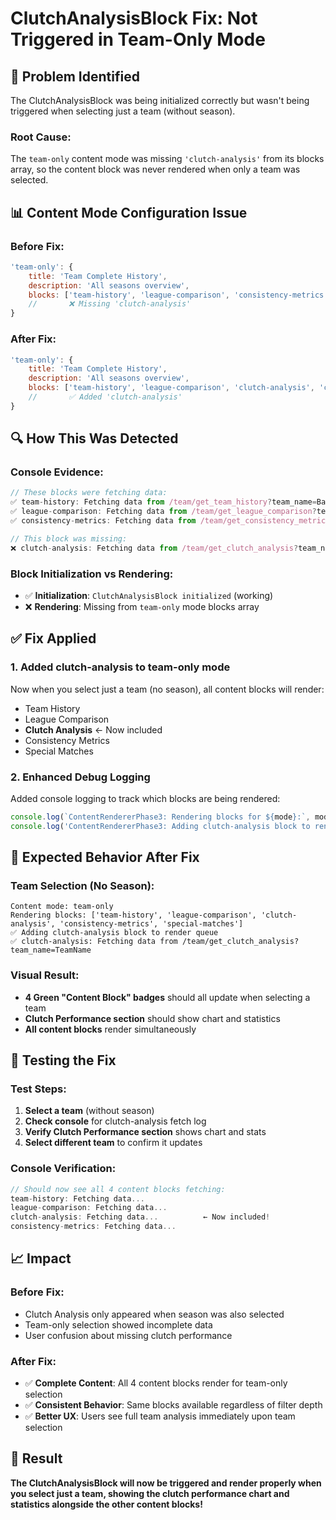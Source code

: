 # ClutchAnalysisBlock Fix: Not Triggered in Team-Only Mode

## 🐛 **Problem Identified**

The ClutchAnalysisBlock was being initialized correctly but wasn't being triggered when selecting just a team (without season). 

### **Root Cause:**
The `team-only` content mode was missing `'clutch-analysis'` from its blocks array, so the content block was never rendered when only a team was selected.

## 📊 **Content Mode Configuration Issue**

### **Before Fix:**
```javascript
'team-only': {
    title: 'Team Complete History',
    description: 'All seasons overview',
    blocks: ['team-history', 'league-comparison', 'consistency-metrics', 'special-matches']
    //       ❌ Missing 'clutch-analysis'
}
```

### **After Fix:**
```javascript
'team-only': {
    title: 'Team Complete History', 
    description: 'All seasons overview',
    blocks: ['team-history', 'league-comparison', 'clutch-analysis', 'consistency-metrics', 'special-matches']
    //       ✅ Added 'clutch-analysis'
}
```

## 🔍 **How This Was Detected**

### **Console Evidence:**
```javascript
// These blocks were fetching data:
✅ team-history: Fetching data from /team/get_team_history?team_name=Bayreuth+4
✅ league-comparison: Fetching data from /team/get_league_comparison?team_name=Bayreuth+4  
✅ consistency-metrics: Fetching data from /team/get_consistency_metrics?team_name=Bayreuth+4

// This block was missing:
❌ clutch-analysis: Fetching data from /team/get_clutch_analysis?team_name=Bayreuth+4
```

### **Block Initialization vs Rendering:**
- ✅ **Initialization**: `ClutchAnalysisBlock initialized` (working)
- ❌ **Rendering**: Missing from `team-only` mode blocks array

## ✅ **Fix Applied**

### **1. Added clutch-analysis to team-only mode**
Now when you select just a team (no season), all content blocks will render:
- Team History
- League Comparison  
- **Clutch Analysis** ← Now included
- Consistency Metrics
- Special Matches

### **2. Enhanced Debug Logging**
Added console logging to track which blocks are being rendered:
```javascript
console.log(`ContentRendererPhase3: Rendering blocks for ${mode}:`, modeConfig.blocks);
console.log('ContentRendererPhase3: Adding clutch-analysis block to render queue');
```

## 🎯 **Expected Behavior After Fix**

### **Team Selection (No Season):**
```
Content mode: team-only
Rendering blocks: ['team-history', 'league-comparison', 'clutch-analysis', 'consistency-metrics', 'special-matches']
✅ Adding clutch-analysis block to render queue
✅ clutch-analysis: Fetching data from /team/get_clutch_analysis?team_name=TeamName
```

### **Visual Result:**
- **4 Green "Content Block" badges** should all update when selecting a team
- **Clutch Performance section** should show chart and statistics
- **All content blocks** render simultaneously

## 🧪 **Testing the Fix**

### **Test Steps:**
1. **Select a team** (without season)
2. **Check console** for clutch-analysis fetch log
3. **Verify Clutch Performance section** shows chart and stats
4. **Select different team** to confirm it updates

### **Console Verification:**
```javascript
// Should now see all 4 content blocks fetching:
team-history: Fetching data...
league-comparison: Fetching data...
clutch-analysis: Fetching data...          ← Now included!
consistency-metrics: Fetching data...
```

## 📈 **Impact**

### **Before Fix:**
- Clutch Analysis only appeared when season was also selected
- Team-only selection showed incomplete data
- User confusion about missing clutch performance

### **After Fix:**
- ✅ **Complete Content**: All 4 content blocks render for team-only selection
- ✅ **Consistent Behavior**: Same blocks available regardless of filter depth
- ✅ **Better UX**: Users see full team analysis immediately upon team selection

## 🎉 **Result**

**The ClutchAnalysisBlock will now be triggered and render properly when you select just a team, showing the clutch performance chart and statistics alongside the other content blocks!**